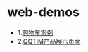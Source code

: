 # web-demos
- 1.[购物车案例]()
- 2.[QQTIM产品展示页面](http://htmlpreview.github.io/?https://github.com/G-c-chen/web-demos/blob/master/TIM-Demo/index.html)
